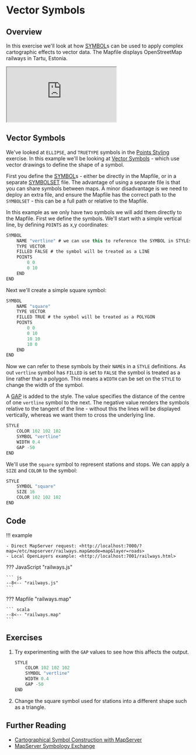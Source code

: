 # Vector Symbols

## Overview

In this exercise we'll look at how [SYMBOL](https://mapserver.org/mapfile/symbol.html)s can be used to apply complex cartographic effects to vector data. The Mapfile displays OpenStreetMap railways in Tartu, Estonia.

<div class="map">
  <iframe src="https://mapserver.github.io/getting-started-with-mapserver-demo/railways.html"></iframe>
</div>

## Vector Symbols

We've looked at `ELLIPSE`, and `TRUETYPE` symbols in the [Points Styling](../mapfile/points.md) exercise. In this example 
we'll be looking at [Vector Symbols](https://mapserver.org/mapfile/symbology/construction.html#symbols-of-type-vector-and-ellipse) - which
use vector drawings to define the shape of a symbol.

First you define the [SYMBOL](https://mapserver.org/mapfile/symbol.html)s - either be directly in the Mapfile,
or in a separate [SYMBOLSET](https://mapserver.org/mapfile/map.html#symbolset) file. The advantage of using a separate file is that you
can share symbols between maps. A minor disadvantage is we need to deploy an extra file, and ensure the Mapfile has the correct path
to the `SYMBOLSET` - this can be a full path or relative to the Mapfile.

In this example as we only have two symbols we will add them directly to the Mapfile. 
First we define the symbols. We'll start with a simple vertical line, by defining `POINTS` as x,y coordinates:

```scala
SYMBOL
    NAME "vertline" # we can use this to reference the SYMBOL in STYLEs
    TYPE VECTOR
    FILLED FALSE # the symbol will be treated as a LINE
    POINTS
        0 0
        0 10
    END
END
```

Next we'll create a simple square symbol:

```scala
SYMBOL
    NAME "square"
    TYPE VECTOR
    FILLED TRUE # the symbol will be treated as a POLYGON
    POINTS
        0 0
        0 10
        10 10
        10 0
    END
END
```

Now we can refer to these symbols by their `NAME`s in a `STYLE` definitions.
As out `vertline` symbol has `FILLED` is set to `FALSE` the symbol is treated as a line rather than a polygon. This means a `WIDTH`
can be set on the `STYLE` to change the width of the symbol.

A [GAP](https://mapserver.org/mapfile/style.html#mapfile-style-gap) is added to the style. The value specifies the distance of the centre of
one `vertline` symbol to the next. The negative value renders the symbols relative to the tangent of the line - without this the lines will be displayed
vertically, whereas we want them to cross the underlying line.

```scala
STYLE
    COLOR 102 102 102
    SYMBOL "vertline"
    WIDTH 0.4
    GAP -50
END
```

We'll use the `square` symbol to represent stations and stops. We can apply a `SIZE` and `COLOR` to the symbol:

```scala
STYLE
    SYMBOL "square"
    SIZE 16
    COLOR 102 102 102
END
```

## Code

!!! example

    - Direct MapServer request: <http://localhost:7000/?map=/etc/mapserver/railways.map&mode=map&layer=roads>
    - Local OpenLayers example: <http://localhost:7001/railways.html>

??? JavaScript "railways.js"

    ``` js
    --8<-- "railways.js"
    ```

??? Mapfile "railways.map"

    ``` scala
    --8<-- "railways.map"
    ```

## Exercises

1. Try experimenting with the `GAP` values to see how this affects the output.

    ```scala
    STYLE
        COLOR 102 102 102
        SYMBOL "vertline"
        WIDTH 0.4
        GAP -50
    END
    ```

2. Change the square symbol used for stations into a different shape such as a triangle.

## Further Reading

- [Cartographical Symbol Construction with MapServer](https://mapserver.org/mapfile/symbology/construction.html)
- [MapServer Symbology Exchange](https://github.com/MapServer/MapServer/wiki/SymbologyExchangeVector)
